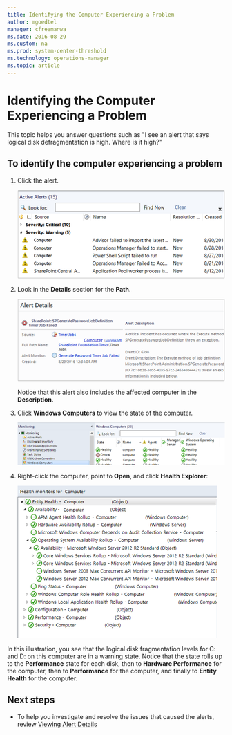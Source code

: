 ```yaml
---
title: Identifying the Computer Experiencing a Problem
author: mgoedtel
manager: cfreemanwa
ms.date: 2016-08-29
ms.custom: na
ms.prod: system-center-threshold
ms.technology: operations-manager
ms.topic: article
---
```


# Identifying the Computer Experiencing a Problem

This topic helps you answer questions such as "I see an alert that says logical disk defragmentation is high. Where is it high?"  
  
## To identify the computer experiencing a problem  
  
1.  Click the alert.  
  
    ![Select alert in Results pane](../media/om2016-view-active-alerts.png)  
  
2.  Look in the **Details** section for the **Path**.  
  
    ![See Path in alert details](../media/om2016-view-alert-details.png)  
  
    Notice that this alert also includes the affected computer in the **Description**.  
  
3.  Click **Windows Computers** to view the state of the computer.  
  
    ![Windows Computers monitoring view](../media/om2016-stateview-windowscomputers.png)  
  
4.  Right\-click the computer, point to **Open**, and click **Health Explorer**:  
  
    ![Open Health Explorer](../media/om2016-healthexplorer-windowscomputer.png)  
  
In this illustration, you see that the logical disk fragmentation levels for C: and D: on this computer are in a warning state. Notice that the state rolls up to the **Performance** state for each disk, then to **Hardware Performance** for the computer, then to **Performance** for the computer, and finally to **Entity Health** for the computer.  
  
## Next steps
  
- To help you investigate and resolve the issues that caused the alerts, review [Viewing Alert Details](viewing-alert-details.md)

